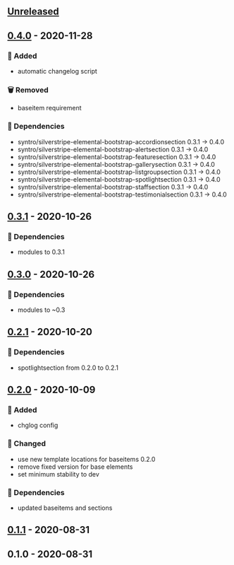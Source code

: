 <a name="unreleased"></a>
## [Unreleased]


<a name="0.4.0"></a>
## [0.4.0] - 2020-11-28
### 🍰 Added
- automatic changelog script

### 🗑 Removed
- baseitem requirement

### 🧬 Dependencies
- syntro/silverstripe-elemental-bootstrap-accordionsection 0.3.1 -> 0.4.0
- syntro/silverstripe-elemental-bootstrap-alertsection 0.3.1 -> 0.4.0
- syntro/silverstripe-elemental-bootstrap-featuresection 0.3.1 -> 0.4.0
- syntro/silverstripe-elemental-bootstrap-gallerysection 0.3.1 -> 0.4.0
- syntro/silverstripe-elemental-bootstrap-listgroupsection 0.3.1 -> 0.4.0
- syntro/silverstripe-elemental-bootstrap-spotlightsection 0.3.1 -> 0.4.0
- syntro/silverstripe-elemental-bootstrap-staffsection 0.3.1 -> 0.4.0
- syntro/silverstripe-elemental-bootstrap-testimonialsection 0.3.1 -> 0.4.0


<a name="0.3.1"></a>
## [0.3.1] - 2020-10-26
### 🧬 Dependencies
- modules to 0.3.1


<a name="0.3.0"></a>
## [0.3.0] - 2020-10-26
### 🧬 Dependencies
- modules to ~0.3


<a name="0.2.1"></a>
## [0.2.1] - 2020-10-20
### 🧬 Dependencies
- spotlightsection from 0.2.0 to 0.2.1


<a name="0.2.0"></a>
## [0.2.0] - 2020-10-09
### 🍰 Added
- chglog config

### 🔧 Changed
- use new template locations for baseitems 0.2.0
- remove fixed version for base elements
- set minimum stability to dev

### 🧬 Dependencies
- updated baseitems and sections


<a name="0.1.1"></a>
## [0.1.1] - 2020-08-31

<a name="0.1.0"></a>
## 0.1.0 - 2020-08-31

[Unreleased]: https://github.com/syntro-opensource/recipe-elemental-bootstrap/compare/0.4.0...HEAD
[0.4.0]: https://github.com/syntro-opensource/recipe-elemental-bootstrap/compare/0.3.1...0.4.0
[0.3.1]: https://github.com/syntro-opensource/recipe-elemental-bootstrap/compare/0.3.0...0.3.1
[0.3.0]: https://github.com/syntro-opensource/recipe-elemental-bootstrap/compare/0.2.1...0.3.0
[0.2.1]: https://github.com/syntro-opensource/recipe-elemental-bootstrap/compare/0.2.0...0.2.1
[0.2.0]: https://github.com/syntro-opensource/recipe-elemental-bootstrap/compare/0.1.1...0.2.0
[0.1.1]: https://github.com/syntro-opensource/recipe-elemental-bootstrap/compare/0.1.0...0.1.1
